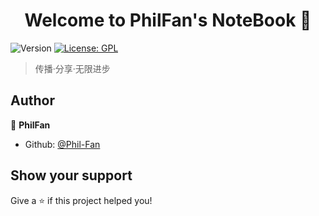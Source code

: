 <h1 align="center">Welcome to PhilFan's NoteBook 👋</h1>


<p>
  <img alt="Version" src="https://img.shields.io/badge/version-2.0-blue.svg?cacheSeconds=2592000" />
  <a href="#" target="_blank">
    <img alt="License: GPL" src="https://img.shields.io/badge/License-GPL-blue.svg" />
  </a>
</p>

> 传播·分享·无限进步

## Author

👤 **PhilFan**

* Github: [@Phil-Fan](https://github.com/Phil-Fan)

## Show your support

Give a ⭐️ if this project helped you!

